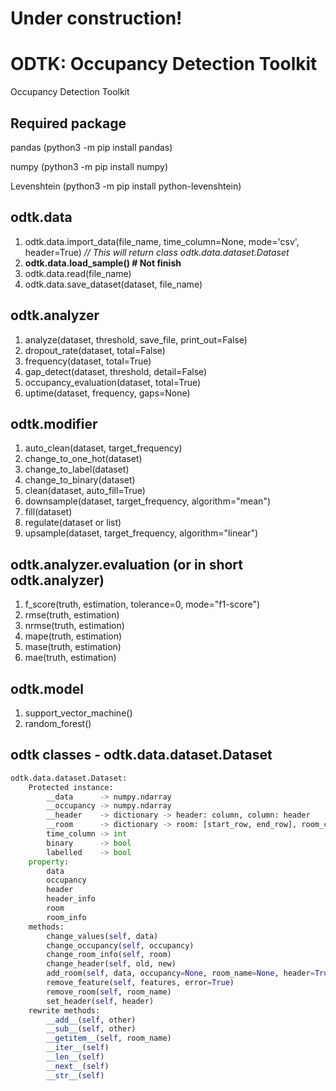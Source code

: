 # Under construction!

# ODTK: Occupancy Detection Toolkit

Occupancy Detection Toolkit

Required package
---
pandas (python3 -m pip install pandas)

numpy (python3 -m pip install numpy)

Levenshtein (python3 -m pip install python-levenshtein)

odtk.data
---
1. odtk.data.import_data(file_name, time_column=None, mode='csv', header=True)
*// This will return class odtk.data.dataset.Dataset*
2. **odtk.data.load_sample() # Not finish**
3. odtk.data.read(file_name)
4. odtk.data.save_dataset(dataset, file_name)

odtk.analyzer
---
1. analyze(dataset, threshold, save_file, print_out=False)
2. dropout_rate(dataset, total=False)
3. frequency(dataset, total=True)
4. gap_detect(dataset, threshold, detail=False)
5. occupancy_evaluation(dataset, total=True)
6. uptime(dataset, frequency, gaps=None)

odtk.modifier
---
1. auto_clean(dataset, target_frequency)
2. change_to_one_hot(dataset)
3. change_to_label(dataset)
4. change_to_binary(dataset)
5. clean(dataset, auto_fill=True)
6. downsample(dataset, target_frequency, algorithm="mean")
7. fill(dataset)
8. regulate(dataset or list)
9. upsample(dataset, target_frequency, algorithm="linear")

odtk.analyzer.evaluation (or in short odtk.analyzer)
---
1. f_score(truth, estimation, tolerance=0, mode="f1-score")
2. rmse(truth, estimation)
3. nrmse(truth, estimation)
4. mape(truth, estimation)
5. mase(truth, estimation)
6. mae(truth, estimation)

odtk.model
---
1. support_vector_machine()
2. random_forest()

## odtk classes - odtk.data.dataset.Dataset
```python
odtk.data.dataset.Dataset:
    Protected instance:
        __data      -> numpy.ndarray
        __occupancy -> numpy.ndarray
        __header    -> dictionary -> header: column, column: header
        __room      -> dictionary -> room: [start_row, end_row], room_counter: room
        time_column -> int
        binary      -> bool
        labelled    -> bool
    property:
        data
        occupancy
        header
        header_info
        room
        room_info
    methods:
        change_values(self, data)
        change_occupancy(self, occupancy)
        change_room_info(self, room)
        change_header(self, old, new)
        add_room(self, data, occupancy=None, room_name=None, header=True)
        remove_feature(self, features, error=True)
        remove_room(self, room_name)
        set_header(self, header)
    rewrite methods:
        __add__(self, other)
        __sub__(self, other)
        __getitem__(self, room_name)
        __iter__(self)
        __len__(self)
        __next__(self)
        __str__(self)
```
